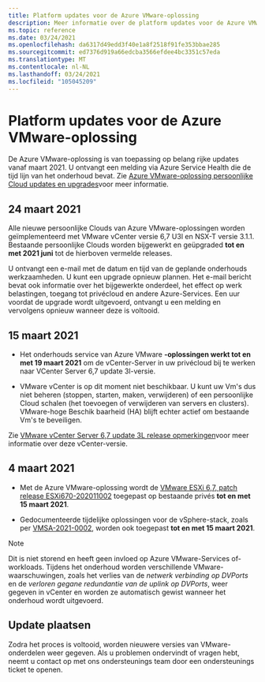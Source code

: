 ```yaml
---
title: Platform updates voor de Azure VMware-oplossing
description: Meer informatie over de platform updates voor de Azure VMware-oplossing.
ms.topic: reference
ms.date: 03/24/2021
ms.openlocfilehash: da6317d49edd3f40e1a8f2518f91fe353bbae285
ms.sourcegitcommit: ed7376d919a66edcba3566efdee4bc3351c57eda
ms.translationtype: MT
ms.contentlocale: nl-NL
ms.lasthandoff: 03/24/2021
ms.locfileid: "105045209"
---
```

# <a name="platform-updates-for-azure-vmware-solution"></a>Platform updates voor de Azure VMware-oplossing

De Azure VMware-oplossing is van toepassing op belang rijke updates vanaf maart 2021. U ontvangt een melding via Azure Service Health die de tijd lijn van het onderhoud bevat. Zie [Azure VMware-oplossing persoonlijke Cloud updates en upgrades](concepts-upgrades.md)voor meer informatie.

## <a name="march-24-2021"></a>24 maart 2021
Alle nieuwe persoonlijke Clouds van Azure VMware-oplossingen worden geïmplementeerd met VMware vCenter versie 6,7 U3l en NSX-T versie 3.1.1. Bestaande persoonlijke Clouds worden bijgewerkt en geüpgraded **tot en met 2021 juni** tot de hierboven vermelde releases.

U ontvangt een e-mail met de datum en tijd van de geplande onderhouds werkzaamheden. U kunt een upgrade opnieuw plannen. Het e-mail bericht bevat ook informatie over het bijgewerkte onderdeel, het effect op werk belastingen, toegang tot privécloud en andere Azure-Services.  Een uur voordat de upgrade wordt uitgevoerd, ontvangt u een melding en vervolgens opnieuw wanneer deze is voltooid.

## <a name="march-15-2021"></a>15 maart 2021 

- Het onderhouds service van Azure VMware **-oplossingen werkt tot en met 19 maart 2021** om de vCenter-Server in uw privécloud bij te werken naar VCenter Server 6,7 update 3l-versie.

- VMware vCenter is op dit moment niet beschikbaar.  U kunt uw Vm's dus niet beheren (stoppen, starten, maken, verwijderen) of een persoonlijke Cloud schalen (het toevoegen of verwijderen van servers en clusters). VMware-hoge Beschik baarheid (HA) blijft echter actief om bestaande Vm's te beveiligen. 
 
Zie [VMware vCenter Server 6,7 update 3L release opmerkingen](https://docs.vmware.com/en/VMware-vSphere/6.7/rn/vsphere-vcenter-server-67u3l-release-notes.html)voor meer informatie over deze vCenter-versie.

## <a name="march-4-2021"></a>4 maart 2021

- Met de Azure VMware-oplossing wordt de [VMware ESXi 6,7, patch release ESXi670-202011002](https://docs.vmware.com/en/VMware-vSphere/6.7/rn/esxi670-202011002.html) toegepast op bestaande privés **tot en met 15 maart 2021**.

- Gedocumenteerde tijdelijke oplossingen voor de vSphere-stack, zoals per [VMSA-2021-0002](https://www.vmware.com/security/advisories/VMSA-2021-0002.html), worden ook toegepast **tot en met 15 maart 2021**.

>[!NOTE]
>Dit is niet storend en heeft geen invloed op Azure VMware-Services of-workloads. Tijdens het onderhoud worden verschillende VMware-waarschuwingen, zoals het verlies van de _netwerk verbinding op DVPorts_ en de _verloren gegane redundantie van de uplink op DVPorts_, weer gegeven in vCenter en worden ze automatisch gewist wanneer het onderhoud wordt uitgevoerd.

## <a name="post-update"></a>Update plaatsen
Zodra het proces is voltooid, worden nieuwere versies van VMware-onderdelen weer gegeven. Als u problemen ondervindt of vragen hebt, neemt u contact op met ons ondersteunings team door een ondersteunings ticket te openen.